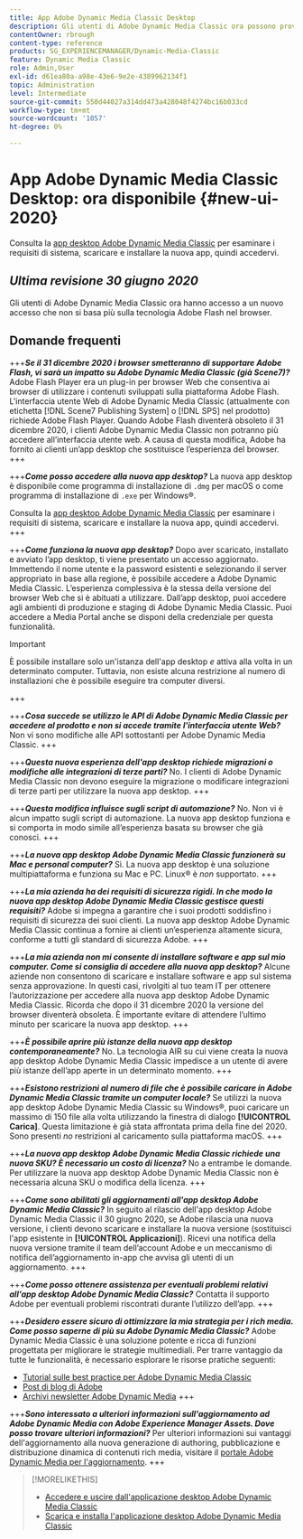 ```yaml
---
title: App Adobe Dynamic Media Classic Desktop
description: Gli utenti di Adobe Dynamic Media Classic ora possono provare un aggiornamento completo dell’interfaccia utente.
contentOwner: rbrough
content-type: reference
products: SG_EXPERIENCEMANAGER/Dynamic-Media-Classic
feature: Dynamic Media Classic
role: Admin,User
exl-id: d61ea80a-a98e-43e6-9e2e-4389962134f1
topic: Administration
level: Intermediate
source-git-commit: 550d44027a314dd473a428048f4274bc16b033cd
workflow-type: tm+mt
source-wordcount: '1057'
ht-degree: 0%

---
```


# App Adobe Dynamic Media Classic Desktop: ora disponibile {#new-ui-2020}

Consulta la [app desktop Adobe Dynamic Media Classic](/help/using/dynamic-media-classic-desktop-app.md) per esaminare i requisiti di sistema, scaricare e installare la nuova app, quindi accedervi.

## _Ultima revisione 30 giugno 2020_

Gli utenti di Adobe Dynamic Media Classic ora hanno accesso a un nuovo accesso che non si basa più sulla tecnologia Adobe Flash nel browser.

## Domande frequenti

+++**_Se il 31 dicembre 2020 i browser smetteranno di supportare Adobe Flash, vi sarà un impatto su Adobe Dynamic Media Classic (già Scene7)?_**
Adobe Flash Player era un plug-in per browser Web che consentiva ai browser di utilizzare i contenuti sviluppati sulla piattaforma Adobe Flash. L&#39;interfaccia utente Web di Adobe Dynamic Media Classic (attualmente con etichetta [!DNL Scene7 Publishing System] o [!DNL SPS] nel prodotto) richiede Adobe Flash Player. Quando Adobe Flash diventerà obsoleto il 31 dicembre 2020, i clienti Adobe Dynamic Media Classic non potranno più accedere all’interfaccia utente web. A causa di questa modifica, Adobe ha fornito ai clienti un’app desktop che sostituisce l’esperienza del browser.
+++

+++**_Come posso accedere alla nuova app desktop?_**
La nuova app desktop è disponibile come programma di installazione di `.dmg` per macOS o come programma di installazione di `.exe` per Windows®.

Consulta la [app desktop Adobe Dynamic Media Classic](/help/using/dynamic-media-classic-desktop-app.md) per esaminare i requisiti di sistema, scaricare e installare la nuova app, quindi accedervi.
+++

<!-- NEWSLETTER IS DEAD The download links are also available by way of the [Adobe Dynamic Media Classic newsletter subscription page.](https://www.adobe.com/subscription/dynamic-media-newsletter.html) -->

+++**_Come funziona la nuova app desktop?_**
Dopo aver scaricato, installato e avviato l’app desktop, ti viene presentato un accesso aggiornato. Immettendo il nome utente e la password esistenti e selezionando il server appropriato in base alla regione, è possibile accedere a Adobe Dynamic Media Classic. L’esperienza complessiva è la stessa della versione del browser Web che si è abituati a utilizzare. Dall’app desktop, puoi accedere agli ambienti di produzione e staging di Adobe Dynamic Media Classic. Puoi accedere a Media Portal anche se disponi della credenziale per questa funzionalità.

>[!IMPORTANT]
>
>È possibile installare solo un&#39;istanza dell&#39;app desktop *e* attiva alla volta in un determinato computer. Tuttavia, non esiste alcuna restrizione al numero di installazioni che è possibile eseguire tra computer diversi.

+++

+++**_Cosa succede se utilizzo le API di Adobe Dynamic Media Classic per accedere al prodotto e non si accede tramite l&#39;interfaccia utente Web?_**
Non vi sono modifiche alle API sottostanti per Adobe Dynamic Media Classic.
+++

+++**_Questa nuova esperienza dell&#39;app desktop richiede migrazioni o modifiche alle integrazioni di terze parti?_**
No. I clienti di Adobe Dynamic Media Classic non devono eseguire la migrazione o modificare integrazioni di terze parti per utilizzare la nuova app desktop.
+++

+++**_Questa modifica influisce sugli script di automazione?_**
No. Non vi è alcun impatto sugli script di automazione. La nuova app desktop funziona e si comporta in modo simile all’esperienza basata su browser che già conosci.
+++

+++**_La nuova app desktop Adobe Dynamic Media Classic funzionerà su Mac e personal computer?_**
Sì. La nuova app desktop è una soluzione multipiattaforma e funziona su Mac e PC. Linux® è *non* supportato.
+++

+++**_La mia azienda ha dei requisiti di sicurezza rigidi. In che modo la nuova app desktop Adobe Dynamic Media Classic gestisce questi requisiti?_**
Adobe si impegna a garantire che i suoi prodotti soddisfino i requisiti di sicurezza dei suoi clienti. La nuova app desktop Adobe Dynamic Media Classic continua a fornire ai clienti un’esperienza altamente sicura, conforme a tutti gli standard di sicurezza Adobe.
+++

+++**_La mia azienda non mi consente di installare software e app sul mio computer. Come si consiglia di accedere alla nuova app desktop?_**
Alcune aziende non consentono di scaricare e installare software e app sul sistema senza approvazione. In questi casi, rivolgiti al tuo team IT per ottenere l’autorizzazione per accedere alla nuova app desktop Adobe Dynamic Media Classic. Ricorda che dopo il 31 dicembre 2020 la versione del browser diventerà obsoleta. È importante evitare di attendere l’ultimo minuto per scaricare la nuova app desktop.
+++

+++**_È possibile aprire più istanze della nuova app desktop contemporaneamente?_**
No. La tecnologia AIR su cui viene creata la nuova app desktop Adobe Dynamic Media Classic impedisce a un utente di avere più istanze dell’app aperte in un determinato momento.
+++

+++**_Esistono restrizioni al numero di file che è possibile caricare in Adobe Dynamic Media Classic tramite un computer locale?_**
Se utilizzi la nuova app desktop Adobe Dynamic Media Classic su Windows®, puoi caricare un massimo di 150 file alla volta utilizzando la finestra di dialogo **[!UICONTROL Carica]**. Questa limitazione è già stata affrontata prima della fine del 2020. Sono presenti *no* restrizioni al caricamento sulla piattaforma macOS.
+++

+++**_La nuova app desktop Adobe Dynamic Media Classic richiede una nuova SKU? È necessario un costo di licenza?_**
No a entrambe le domande. Per utilizzare la nuova app desktop Adobe Dynamic Media Classic non è necessaria alcuna SKU o modifica della licenza.
+++

+++**_Come sono abilitati gli aggiornamenti all&#39;app desktop Adobe Dynamic Media Classic?_**
In seguito al rilascio dell&#39;app desktop Adobe Dynamic Media Classic il 30 giugno 2020, se Adobe rilascia una nuova versione, i clienti devono scaricare e installare la nuova versione (sostituisci l&#39;app esistente in **[!UICONTROL Applicazioni]**). Ricevi una notifica della nuova versione tramite il team dell’account Adobe e un meccanismo di notifica dell’aggiornamento in-app che avvisa gli utenti di un aggiornamento.
+++

+++**_Come posso ottenere assistenza per eventuali problemi relativi all&#39;app desktop Adobe Dynamic Media Classic?_**
Contatta il supporto Adobe per eventuali problemi riscontrati durante l’utilizzo dell’app.
+++

+++**_Desidero essere sicuro di ottimizzare la mia strategia per i rich media. Come posso saperne di più su Adobe Dynamic Media Classic?_** 
Adobe Dynamic Media Classic è una soluzione potente e ricca di funzioni progettata per migliorare le strategie multimediali. Per trarre vantaggio da tutte le funzionalità, è necessario esplorare le risorse pratiche seguenti:

* [Tutorial sulle best practice per Adobe Dynamic Media Classic](https://experienceleague.adobe.com/en/docs/experience-manager-learn/dynamic-media-classic-tutorial/overview)
* [Post di blog di Adobe](https://blog.adobe.com/)<!-- (https://blog.adobe.com/tag/dynamic-media/) -->
* [Archivi newsletter Adobe Dynamic Media](https://experienceleague.adobe.com/en/docs/dynamic-media-classic/using/dynamic-media-newsletter)
+++

<!-- HIDDEN AUGUST 2, 2021 BECAUSE THE NEWSLETTER WAS DISCONTINUED Plus, [subscribe to the Dynamic Media newsletter](https://www.adobe.com/subscription/dynamic-media-newsletter.html) to stay current on the latest news, information, training opportunities, powerful features available to you such as [Smart Imaging](https://experienceleague.adobe.com/docs/experience-manager-65/assets/dynamic/imaging-faq.html), and the complementary audit program. -->

+++**_Sono interessato a ulteriori informazioni sull&#39;aggiornamento ad Adobe Dynamic Media con Adobe Experience Manager Assets. Dove posso trovare ulteriori informazioni?_**
Per ulteriori informazioni sui vantaggi dell&#39;aggiornamento alla nuova generazione di authoring, pubblicazione e distribuzione dinamica di contenuti rich media, visitare il [portale Adobe Dynamic Media per l&#39;aggiornamento](/help/using/upgrade.md).
+++

>[!MORELIKETHIS]
>
>* [Accedere e uscire dall&#39;applicazione desktop Adobe Dynamic Media Classic](/help/using/signing-out.md)
>* [Scarica e installa l&#39;applicazione desktop Adobe Dynamic Media Classic](/help/using/dynamic-media-classic-desktop-app.md)

<!-- SAVE: OLD LINK TO BEST PRACTICES GUIDE IN PDF https://www.adobe.com/content/dam/www/us/en/marketing/experience-manager-assets/dynamic-media/adobe-dynamic-media-classic-best-practices-guide.pdf -->